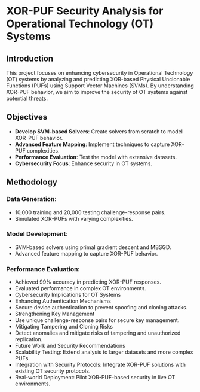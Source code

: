# XOR-PUF Security Analysis for Operational Technology (OT) Systems

## Introduction

This project focuses on enhancing cybersecurity in Operational Technology (OT) systems by analyzing and predicting XOR-based Physical Unclonable Functions (PUFs) using Support Vector Machines (SVMs). By understanding XOR-PUF behavior, we aim to improve the security of OT systems against potential threats.

## Objectives

- **Develop SVM-based Solvers**: Create solvers from scratch to model XOR-PUF behavior.
- **Advanced Feature Mapping**: Implement techniques to capture XOR-PUF complexities.
- **Performance Evaluation**: Test the model with extensive datasets.
- **Cybersecurity Focus**: Enhance security in OT systems.

## Methodology

### Data Generation:

- 10,000 training and 20,000 testing challenge-response pairs.
- Simulated XOR-PUFs with varying complexities.

### Model Development:

- SVM-based solvers using primal gradient descent and MBSGD.
- Advanced feature mapping to capture XOR-PUF behavior.

### Performance Evaluation:

- Achieved 99% accuracy in predicting XOR-PUF responses.
- Evaluated performance in complex OT environments.
- Cybersecurity Implications for OT Systems
- Enhancing Authentication Mechanisms
- Secure device authentication to prevent spoofing and cloning attacks.
- Strengthening Key Management
- Use unique challenge-response pairs for secure key management.
- Mitigating Tampering and Cloning Risks
- Detect anomalies and mitigate risks of tampering and unauthorized replication.
- Future Work and Security Recommendations
- Scalability Testing: Extend analysis to larger datasets and more complex PUFs.
- Integration with Security Protocols: Integrate XOR-PUF solutions with existing OT security protocols.
- Real-world Deployment: Pilot XOR-PUF-based security in live OT environments.
